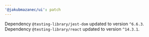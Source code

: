 ```yaml
---
'@jakubmazanec/ui': patch
---
```

Dependency `@testing-library/jest-dom` updated to version `^6.6.3`. Dependency `@testing-library/react` updated to version `^14.3.1`.
